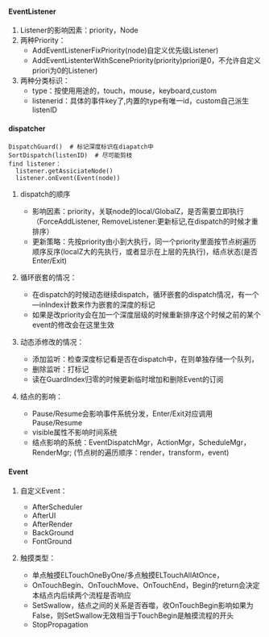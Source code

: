 #### EventListener
1. Listener的影响因素：priority，Node
2. 两种Priority：
   - AddEventListenerFixPriority(node)自定义优先级Listener)
   - AddEventListenterWithScenePriority(priority)priori是0，不允许自定义priori为0的Listener)
2. 两种分类标识：
   - type：按使用用途的，touch，mouse，keyboard,custom
   - listenerid：具体的事件key了,内置的type有唯一id，custom自己派生listenID

#### dispatcher
```
DispatchGuard()  # 标记深度标识在diapatch中
SortDispatch(listenID)  # 尽可能剪枝
find listener：
  listener.getAssiciateNode()
  listener.onEvent(Event(node))
```
1. dispatch的顺序
   - 影响因素：priority，关联node的local/GlobalZ，是否需要立即执行（ForceAddListener, RemoveListener:更新标记,在dispatch的时候才重排序）
   - 更新策略：先按priority由小到大执行，同一个priority里面按节点树遍历顺序反序(localZ大的先执行，或者显示在上层的先执行)，结点状态(是否Enter/Exit)

2. 循环嵌套的情况：
   - 在dispatch的时候动态继续dispatch，循环嵌套的dispatch情况，有一个—inIndex计数来作为嵌套的深度的标记
   - 如果是改priority会在加一个深度层级的时候重新排序这个时候之前的某个event的修改会在这里生效

3. 动态添修改的情况：
   - 添加监听：检查深度标记看是否在dispatch中，在则单独存储一个队列，
   - 删除监听：打标记
   - 读在GuardIndex归零的时候更新临时增加和删除Event的订阅  
  
4. 结点的影响：
   - Pause/Resume会影响事件系统分发，Enter/Exit对应调用Pause/Resume
   - visible属性不影响时间系统
   - 结点影响的系统：EventDispatchMgr，ActionMgr，ScheduleMgr，RenderMgr; (节点树的遍历顺序：render，transform，event)

#### Event
1. 自定义Event：
   - AfterScheduler
   - AfterUI
   - AfterRender
   - BackGround
   - FontGround

3. 触摸类型：
   - 单点触摸ELTouchOneByOne/多点触摸ELTouchAllAtOnce，
   - OnTouchBegin、OnTouchMove、OnTouchEnd，Begin的return会决定本结点内后续两个流程是否响应
   - SetSwallow，结点之间的关系是否吞噬，收OnTouchBegin影响如果为False，则SetSwallow无效相当于TouchBegin是触摸流程的开头
   - StopPropagation
